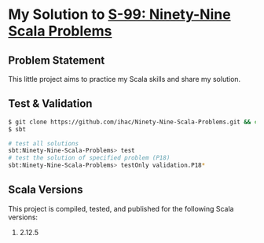 # My Solution to [S-99: Ninety-Nine Scala Problems](http://aperiodic.net/phil/scala/s-99/)

## Problem Statement

This little project aims to practice my Scala skills and share my solution.

## Test & Validation

``` bash
$ git clone https://github.com/ihac/Ninety-Nine-Scala-Problems.git && cd Ninety-Nine-Scala-Problems
$ sbt

# test all solutions
sbt:Ninety-Nine-Scala-Problems> test
# test the solution of specified problem (P18)
sbt:Ninety-Nine-Scala-Problems> testOnly validation.P18*
```

## Scala Versions

This project is compiled, tested, and published for the following Scala versions:

1. 2.12.5
